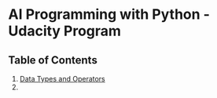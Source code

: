# AI Programming with Python - Udacity Program

## Table of Contents
1. [Data Types and Operators](https://learn.udacity.com/nanodegrees/nd089-bmann-nextgen/parts/01ead98e-3c41-42f1-b454-b9d25e522b25/lessons/ls0510)
2. 
